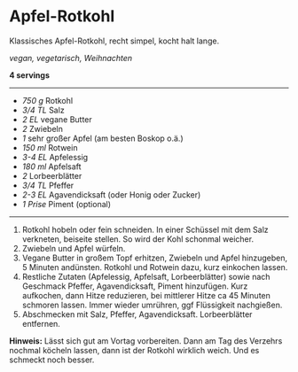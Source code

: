 # Apfel-Rotkohl

Klassisches Apfel-Rotkohl, recht simpel, kocht halt lange.

*vegan, vegetarisch, Weihnachten*

**4 servings**

---
- *750 g* Rotkohl
- *3/4 TL* Salz
- *2 EL* vegane Butter
- *2* Zwiebeln
- *1* sehr großer Apfel (am besten Boskop o.ä.)
- *150 ml* Rotwein
- *3-4 EL* Apfelessig
- *180 ml* Apfelsaft
- *2* Lorbeerblätter
- *3/4 TL* Pfeffer
- *2-3 EL* Agavendicksaft (oder Honig oder Zucker)
- *1 Prise* Piment (optional)
---

1. Rotkohl hobeln oder fein schneiden. In einer Schüssel mit dem Salz verkneten, beiseite stellen. So wird der Kohl schonmal weicher.
2. Zwiebeln und Apfel würfeln.
2. Vegane Butter in großem Topf erhitzen, Zwiebeln und Apfel hinzugeben, 5 Minuten andünsten. Rotkohl und Rotwein dazu, kurz einkochen lassen.
3. Restliche Zutaten (Apfelessig, Apfelsaft, Lorbeerblätter) sowie nach Geschmack Pfeffer, Agavendicksaft, Piment hinzufügen. Kurz aufkochen, dann Hitze reduzieren, bei mittlerer Hitze ca 45 Minuten schmoren lassen. Immer wieder umrühren, ggf Flüssigkeit nachgießen.
4. Abschmecken mit Salz, Pfeffer, Agavendicksaft. Lorbeerblätter entfernen.

**Hinweis:** Lässt sich gut am Vortag vorbereiten. Dann am Tag des Verzehrs nochmal köcheln lassen, dann ist der Rotkohl wirklich weich. Und es schmeckt noch besser.